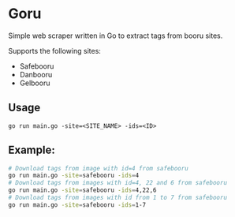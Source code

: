 # Goru
Simple web scraper written in Go to extract tags from booru sites.

Supports the following sites:
- Safebooru
- Danbooru
- Gelbooru

## Usage
```
go run main.go -site=<SITE_NAME> -ids=<ID>
```

## Example:
```bash
# Download tags from image with id=4 from safebooru
go run main.go -site=safebooru -ids=4
# Download tags from images with id=4, 22 and 6 from safebooru
go run main.go -site=safebooru -ids=4,22,6
# Download tags from images with id from 1 to 7 from safebooru
go run main.go -site=safebooru -ids=1-7
```